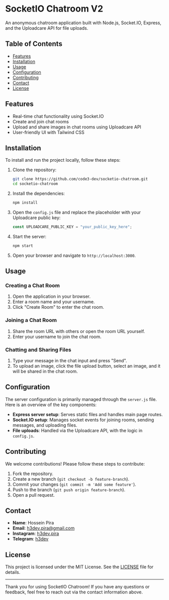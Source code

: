 # SocketIO Chatroom V2

An anonymous chatroom application built with Node.js, Socket.IO, Express, and the Uploadcare API for file uploads.

## Table of Contents

- [Features](#features)
- [Installation](#installation)
- [Usage](#usage)
- [Configuration](#configuration)
- [Contributing](#contributing)
- [Contact](#contact)
- [License](#license)

## Features

- Real-time chat functionality using Socket.IO
- Create and join chat rooms
- Upload and share images in chat rooms using Uploadcare API
- User-friendly UI with Tailwind CSS

## Installation

To install and run the project locally, follow these steps:

1. Clone the repository:
    ```bash
    git clone https://github.com/code3-dev/socketio-chatroom.git
    cd socketio-chatroom
    ```

2. Install the dependencies:
    ```bash
    npm install
    ```

3. Open the `config.js` file and replace the placeholder with your Uploadcare public key:
    ```javascript
    const UPLOADCARE_PUBLIC_KEY = "your_public_key_here";
    ```

4. Start the server:
    ```bash
    npm start
    ```

5. Open your browser and navigate to `http://localhost:3000`.

## Usage

### Creating a Chat Room

1. Open the application in your browser.
2. Enter a room name and your username.
3. Click "Create Room" to enter the chat room.

### Joining a Chat Room

1. Share the room URL with others or open the room URL yourself.
2. Enter your username to join the chat room.

### Chatting and Sharing Files

1. Type your message in the chat input and press "Send".
2. To upload an image, click the file upload button, select an image, and it will be shared in the chat room.

## Configuration

The server configuration is primarily managed through the `server.js` file. Here is an overview of the key components:

- **Express server setup**: Serves static files and handles main page routes.
- **Socket.IO setup**: Manages socket events for joining rooms, sending messages, and uploading files.
- **File uploads**: Handled via the Uploadcare API, with the logic in `config.js`.

## Contributing

We welcome contributions! Please follow these steps to contribute:

1. Fork the repository.
2. Create a new branch (`git checkout -b feature-branch`).
3. Commit your changes (`git commit -m 'Add some feature'`).
4. Push to the branch (`git push origin feature-branch`).
5. Open a pull request.

## Contact

- **Name**: Hossein Pira
- **Email**: [h3dev.pira@gmail.com](mailto:h3dev.pira@gmail.com)
- **Instagram**: [h3dev.pira](https://instagram.com/h3dev.pira)
- **Telegram**: [h3dev](https://t.me/h3dev)

## License

This project is licensed under the MIT License. See the [LICENSE](LICENSE) file for details.

---

Thank you for using SocketIO Chatroom! If you have any questions or feedback, feel free to reach out via the contact information above.